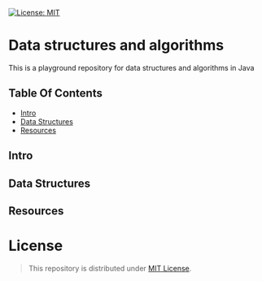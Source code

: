 [![License: MIT](https://img.shields.io/badge/License-MIT-yellow.svg)](https://opensource.org/licenses/MIT)

# Data structures and algorithms
This is a playground repository for data structures and algorithms in Java
## Table Of Contents
- [Intro](#$Intro)
- [Data Structures](##datastructures)
- [Resources](##Resources)
## Intro
## Data Structures
## Resources

# License
> This repository is distributed under [MIT License](https://opensource.org/licenses/MIT).


